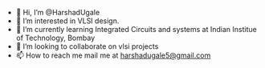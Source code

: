 - 👋 Hi, I’m @HarshadUgale
- 👀 I’m interested in VLSI design.
- 🌱 I’m currently learning Integrated Circuits and systems at Indian Institue of Technology, Bombay
- 💞️ I’m looking to collaborate on vlsi projects
- 📫 How to reach me mail me at harshadugale5@gmail.com

<!---
HarshadUgale/HarshadUgale is a ✨ special ✨ repository because its `README.md` (this file) appears on your GitHub profile.
You can click the Preview link to take a look at your changes.
--->
